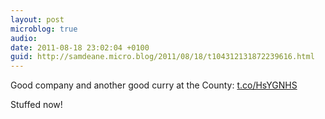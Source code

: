 ```yaml
---
layout: post
microblog: true
audio: 
date: 2011-08-18 23:02:04 +0100
guid: http://samdeane.micro.blog/2011/08/18/t104312131872239616.html
---
```

Good company and another good curry at the County: [t.co/HsYGNHS](http://t.co/HsYGNHS)

Stuffed now!
